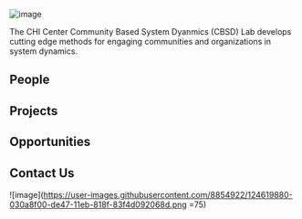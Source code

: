 ![image](https://user-images.githubusercontent.com/8854922/124340159-2dc3c180-db81-11eb-9ced-9d561fc54065.png)

The CHI Center Community Based System Dyanmics (CBSD) Lab develops cutting edge methods for engaging communities and organizations in system dynamics.  

## People

## Projects

## Opportunities


## Contact Us


![image](https://user-images.githubusercontent.com/8854922/124619880-030a8f00-de47-11eb-818f-83f4d092068d.png =75)

